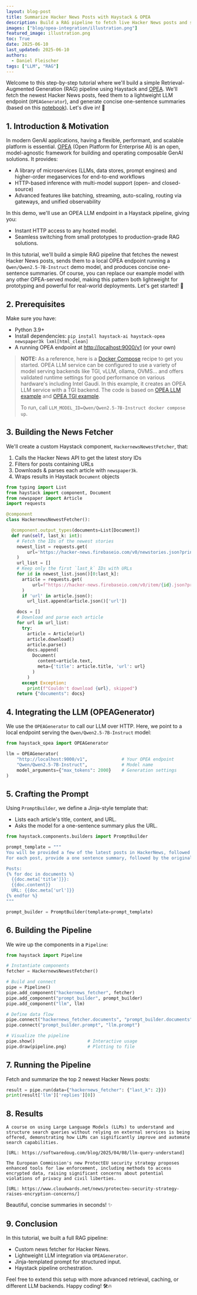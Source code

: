 ```yaml
---
layout: blog-post
title: Summarize Hacker News Posts with Haystack & OPEA
description: Build a RAG pipeline to fetch live Hacker News posts and summarize them with a local LLM endpoint
images: ["blog/opea-integration/illustration.png"]
featured_image: illustration.png
toc: True
date: 2025-06-10
last_updated: 2025-06-10
authors:
  - Daniel Fleischer
tags: ["LLM", "RAG"]
---
```


Welcome to this step-by-step tutorial where we'll build a simple Retrieval-Augmented Generation (RAG) pipeline using Haystack and [OPEA](https://haystack.deepset.ai/integrations/opea). We'll fetch the newest Hacker News posts, feed them to a lightweight LLM endpoint (`OPEAGenerator`), and generate concise one-sentence summaries (based on this [notebook](https://haystack.deepset.ai/cookbook/hackernews-custom-component-rag)). Let's dive in! 🎉

## 1. Introduction & Motivation

In modern GenAI applications, having a flexible, performant, and scalable platform is essential. [OPEA](https://opea-project.github.io/latest/introduction/index.html) (Open Platform for Enterprise AI) is an open, model-agnostic framework for building and operating composable GenAI solutions. It provides:

- A library of microservices (LLMs, data stores, prompt engines) and higher-order megaservices for end-to-end workflows
- HTTP-based inference with multi-model support (open- and closed-source)
- Advanced features like batching, streaming, auto-scaling, routing via gateways, and unified observability

In this demo, we'll use an OPEA LLM endpoint in a Haystack pipeline, giving you:

- Instant HTTP access to any hosted model.
- Seamless switching from small prototypes to production-grade RAG solutions.

In this tutorial, we'll build a simple RAG pipeline that fetches the newest Hacker News posts, sends them to a local OPEA endpoint running a `Qwen/Qwen2.5-7B-Instruct` demo model, and produces concise one-sentence summaries. Of course, you can replace our example model with any other OPEA-served model, making this pattern both lightweight for prototyping and powerful for real-world deployments. Let's get started! 🚀


## 2. Prerequisites

Make sure you have:

- Python 3.9+
- Install dependencies: `pip install haystack-ai haystack-opea newspaper3k lxml[html_clean]`
- A running OPEA endpoint at <http://localhost:9000/v1> (or your own)

> **NOTE:**
> As a reference, here is a [Docker Compose](./compose.yaml) recipe to get you started.
> OPEA LLM service can be configured to use a variety of model serving backends like TGI, vLLM, ollama, OVMS... and offers validated runtime settings for good performance on various hardware's including Intel Gaudi.
> In this example, it creates an OPEA LLM service with a TGI backend.
> The code is based on [OPEA LLM example](https://github.com/opea-project/GenAIComps/blob/main/comps/llms/deployment/docker_compose/compose_text-generation.yaml)
> and [OPEA TGI example](https://github.com/opea-project/GenAIComps/blob/main/comps/third_parties/tgi/deployment/docker_compose/compose.yaml).
>
> To run, call `LLM_MODEL_ID=Qwen/Qwen2.5-7B-Instruct docker compose up`.

## 3. Building the News Fetcher

We'll create a custom Haystack component, `HackernewsNewestFetcher`, that:

1. Calls the Hacker News API to get the latest story IDs
2. Filters for posts containing URLs
3. Downloads & parses each article with `newspaper3k`.
4. Wraps results in Haystack `Document` objects

```python
from typing import List
from haystack import component, Document
from newspaper import Article
import requests

@component
class HackernewsNewestFetcher():

  @component.output_types(documents=List[Document])
  def run(self, last_k: int):
    # Fetch the IDs of the newest stories
    newest_list = requests.get(
        url='https://hacker-news.firebaseio.com/v0/newstories.json?print=pretty'
    )
    url_list = []
    # Keep only the first `last_k` IDs with URLs
    for id in newest_list.json()[0:last_k]:
      article = requests.get(
          url=f"https://hacker-news.firebaseio.com/v0/item/{id}.json?print=pretty"
      )
      if 'url' in article.json():
        url_list.append(article.json()['url'])

    docs = []
    # Download and parse each article
    for url in url_list:
      try:
        article = Article(url)
        article.download()
        article.parse()
        docs.append(
          Document(
            content=article.text,
            meta={'title': article.title, 'url': url}
          )
        )
      except Exception:
        print(f"Couldn't download {url}, skipped")
    return {"documents": docs}
```

## 4. Integrating the LLM (OPEAGenerator)

We use the `OPEAGenerator` to call our LLM over HTTP. Here, we point to a local endpoint serving the `Qwen/Qwen2.5-7B-Instruct` model:

```python
from haystack_opea import OPEAGenerator

llm = OPEAGenerator(
    "http://localhost:9000/v1",             # Your OPEA endpoint
    "Qwen/Qwen2.5-7B-Instruct",             # Model name
    model_arguments={"max_tokens": 2000}    # Generation settings
)
```

##  5. Crafting the Prompt

Using `PromptBuilder`, we define a Jinja-style template that:

- Lists each article's title, content, and URL.
- Asks the model for a one-sentence summary plus the URL.

```python
from haystack.components.builders import PromptBuilder

prompt_template = """
You will be provided a few of the latest posts in HackerNews, followed by their URL.
For each post, provide a one sentence summary, followed by the original post URL.

Posts:
{% for doc in documents %}
  {{doc.meta['title']}}:
  {{doc.content}}
  URL: {{doc.meta['url']}}
{% endfor %}
"""

prompt_builder = PromptBuilder(template=prompt_template)
```

## 6. Building the Pipeline

We wire up the components in a `Pipeline`:

```python
from haystack import Pipeline

# Instantiate components
fetcher = HackernewsNewestFetcher()

# Build and connect
pipe = Pipeline()
pipe.add_component("hackernews_fetcher", fetcher)
pipe.add_component("prompt_builder", prompt_builder)
pipe.add_component("llm", llm)

# Define data flow
pipe.connect("hackernews_fetcher.documents", "prompt_builder.documents")
pipe.connect("prompt_builder.prompt", "llm.prompt")

# Visualize the pipeline
pipe.show()                    # Interactive usage
pipe.draw(pipeline.png)        # Plotting to file
```

## 7. Running the Pipeline

Fetch and summarize the top 2 newest Hacker News posts:

```python
result = pipe.run(data={"hackernews_fetcher": {"last_k": 2}})
print(result['llm']['replies'][0])
```

## 8. Results

```
A course on using Large Language Models (LLMs) to understand and structure search queries without relying on external services is being offered, demonstrating how LLMs can significantly improve and automate search capabilities.

[URL: https://softwaredoug.com/blog/2025/04/08/llm-query-understand]

The European Commission's new ProtectEU security strategy proposes enhanced tools for law enforcement, including methods to access encrypted data, raising significant concerns about potential violations of privacy and civil liberties.

[URL: https://www.cloudwards.net/news/protecteu-security-strategy-raises-encryption-concerns/]
```

Beautiful, concise summaries in seconds! ✨

## 9. Conclusion

In this tutorial, we built a full RAG pipeline:

- Custom news fetcher for Hacker News.
- Lightweight LLM integration via `OPEAGenerator`.
- Jinja-templated prompt for structured input.
- Haystack pipeline orchestration.

Feel free to extend this setup with more advanced retrieval, caching, or different LLM backends. Happy coding! 🛠️🔥

